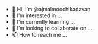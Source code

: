 - 👋 Hi, I’m @ajmalmoochikadavan
- 👀 I’m interested in ...
- 🌱 I’m currently learning ...
- 💞️ I’m looking to collaborate on ...
- 📫 How to reach me ...

<!---
ajmalmoochikadavan/ajmalmoochikadavan is a ✨ special ✨ repository because its `README.md` (this file) appears on your GitHub profile.
You can click the Preview link to take a look at your changes.
--->
